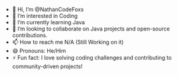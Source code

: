 - 👋 Hi, I’m @NathanCodeFoxs
- 👀 I’m interested in Coding
- 🌱 I’m currently learning Java
- 💞️ I’m looking to collaborate on Java projects and open-source contributions.
- 📫 How to reach me N/A (Still Working on it)
- 😄 Pronouns: He/Him
- ⚡ Fun fact: I love solving coding challenges and contributing to community-driven projects!

<!---
NathanCodeFoxs/NathanCodeFoxs is a ✨ special ✨ repository because its `README.md` (this file) appears on your GitHub profile.
You can click the Preview link to take a look at your changes.
--->

